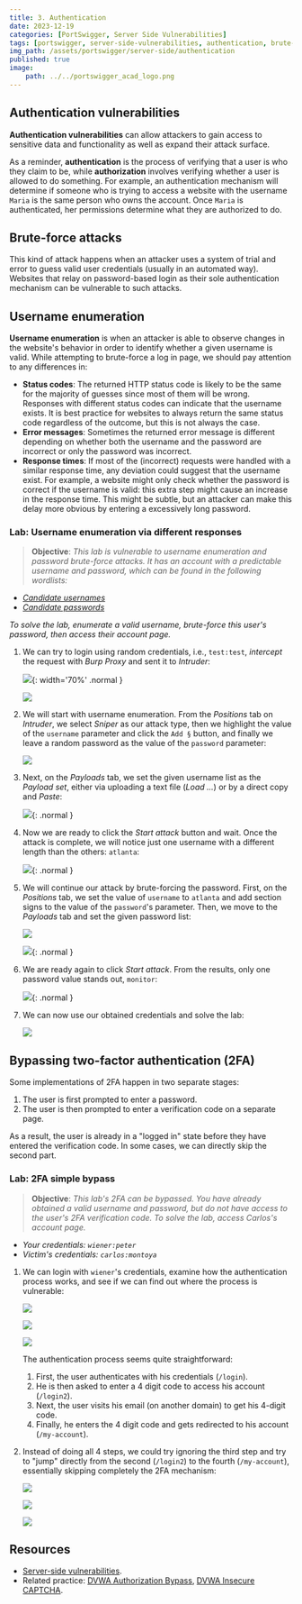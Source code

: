 ```yaml
---
title: 3. Authentication
date: 2023-12-19
categories: [PortSwigger, Server Side Vulnerabilities]
tags: [portswigger, server-side-vulnerabilities, authentication, brute-force, burp-intruder, two-factor-authentication]
img_path: /assets/portswigger/server-side/authentication
published: true
image:
    path: ../../portswigger_acad_logo.png
---
```


## Authentication vulnerabilities

**Authentication vulnerabilities** can allow attackers to gain access to sensitive data and functionality as well as expand their attack surface.

As a reminder, **authentication** is the process of verifying that a user is who they claim to be, while **authorization** involves verifying whether a user is allowed to do something. For example, an authentication mechanism will determine if someone who is trying to access a website with the username `Maria` is the same person who owns the account. Once `Maria` is authenticated, her permissions determine what they are authorized to do.

## Brute-force attacks

This kind of attack happens when an attacker uses a system of trial and error to guess valid user credentials (usually in an automated way). Websites that relay on password-based login as their sole authentication mechanism can be vulnerable to such attacks. 

## Username enumeration

**Username enumeration** is when an attacker is able to observe changes in the website's behavior in order to identify whether a given username is valid. While attempting to brute-force a log in page, we should pay attention to any differences in:
- **Status codes**: The returned HTTP status code is likely to be the same for the majority of guesses since most of them will be wrong. Responses with different status codes can indicate that the username exists. It is best practice for websites to always return the same status code regardless of the outcome, but this is not always the case.
- **Error messages**: Sometimes the returned error message is different depending on whether both the username and the password are incorrect or only the password was incorrect.
- **Response times**: If most of the (incorrect) requests were handled with a similar response time, any deviation could suggest that the username exist. For example, a website might only check whether the password is correct if the username is valid: this extra step might cause an increase in the response time. This might be subtle, but an attacker can make this delay more obvious by entering a excessively long password.

### Lab: Username enumeration via different responses

> **Objective**: _This lab is vulnerable to username enumeration and password brute-force attacks. It has an account with a predictable username and password, which can be found in the following wordlists:_
- [_Candidate usernames_](https://raw.githubusercontent.com/CSpanias/cspanias.github.io/main/assets/portswigger/server-side/authentication/auth_lab_usernames.txt)
- [_Candidate passwords_](https://raw.githubusercontent.com/CSpanias/cspanias.github.io/main/assets/portswigger/server-side/authentication/auth_lab_passwords.txt)

_To solve the lab, enumerate a valid username, brute-force this user's password, then access their account page._

1. We can try to login using random credentials, i.e., `test:test`, *intercept* the request with *Burp Proxy* and sent it to *Intruder*:

    ![](lab1_invalid_username.png){: width='70%' .normal }

    ![](lab1_send_to_intruder.png)

2. We will start with username enumeration. From the *Positions* tab on *Intruder*, we select *Sniper* as our attack type, then we highlight the value of the `username` parameter and click the `Add §` button, and finally we leave a random password as the value of the `password` parameter:

    ![](lab1_username_payload_position.png)

3. Next, on the *Payloads* tab, we set the given username list as the *Payload set*, either via uploading a text file (*Load ...*) or by a direct copy and *Paste*:

    ![](lab1_payload_list_1.png){: .normal }

4. Now we are ready to click the *Start attack* button and wait. Once the attack is complete, we will notice just one username with a different length than the others: `atlanta`:

    ![](lab1_username_found.png){: .normal }

5. We will continue our attack by brute-forcing the password. First, on the *Positions* tab, we set the value of `username` to `atlanta` and add section signs to the value of the `password`'s parameter. Then, we move to the *Payloads* tab and set the given password list:

    ![](lab1_password_payload_position.png)

    ![](lab1_password_payload.png){: .normal }

6. We are ready again to click *Start attack*. From the results, only one password value stands out, `monitor`:

    ![](lab1_password_found.png){: .normal }

7. We can now use our obtained credentials and solve the lab:

    ![](lab1_solved.png)

## Bypassing two-factor authentication (2FA)

Some implementations of 2FA happen in two separate stages:
1. The user is first prompted to enter a password.
2. The user is then prompted to enter a verification code on a separate page.

As a result, the user is already in a "logged in" state before they have entered the verification code. In some cases, we can directly skip the second part.

### Lab: 2FA simple bypass

> **Objective**: _This lab's 2FA can be bypassed. You have already obtained a valid username and password, but do not have access to the user's 2FA verification code. To solve the lab, access Carlos's account page._
- _Your credentials: `wiener:peter`_
- _Victim's credentials: `carlos:montoya`_

1. We can login with `wiener`'s credentials, examine how the authentication process works, and see if we can find out where the process is vulnerable:

    ![](lab2_wiener_login.png)

    ![](lab2_wiener_email.png)

    ![](lab2_wiener_account.png)

    The authentication process seems quite straightforward:
    1. First, the user authenticates with his credentials (`/login`).
    2. He is then asked to enter a 4 digit code to access his account (`/login2`).
    3. Next, the user visits his email (on another domain) to get his 4-digit code.
    4. Finally, he enters the 4 digit code and gets redirected to his account (`/my-account`).

2. Instead of doing all 4 steps, we could try ignoring the third step and try to "jump" directly from the second (`/login2`) to the fourth (`/my-account`), essentially skipping completely the 2FA mechanism:

    ![](lab2_carlos_login.png)

    ![](lab2_carlos_bypass.png)

    ![](lab2_carlos_account.png)

## Resources

- [Server-side vulnerabilities](https://portswigger.net/web-security/learning-paths/server-side-vulnerabilities-apprentice).
- Related practice: [DVWA Authorization Bypass](https://cspanias.github.io/posts/DVWA-Authorisation-Bypass/), [DVWA Insecure CAPTCHA](https://cspanias.github.io/posts/DVWA-Insecure-CAPTCHA/).